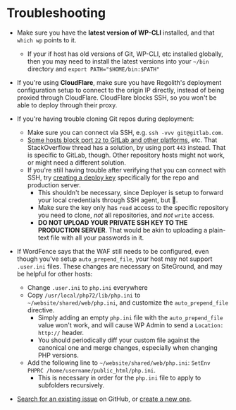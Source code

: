 # Troubleshooting

* Make sure you have the **latest version of WP-CLI** installed, and that `which wp` points to it.
	* If your if host has old versions of Git, WP-CLI, etc installed globally, then you may need to install the latest versions into your `~/bin` directory and `export PATH="$HOME/bin:$PATH"`

* If you're using **CloudFlare**, make sure you have Regolith's deployment configuration setup to connect to the origin IP directly, instead of being proxied through CloudFlare. CloudFlare blocks SSH, so you won't be able to deploy through their proxy.

* If you're having trouble cloning Git repos during deployment:
	* Make sure you can connect via SSH, e.g. `ssh -vvv git@gitlab.com`.
	* [Some hosts block port `22` to GitLab and other platforms](https://stackoverflow.com/questions/45619796/i-cant-clone-gitlab-repo-from-siteground-ssh-session/48242510#48242510), etc. That StackOverflow thread has a solution, by using port `443` instead. That is specific to GitLab, though. Other repository hosts might not work, or might need a different solution.
	* If you're still having trouble after verifying that you can connect with SSH, try [creating a deploy key](https://docs.gitlab.com/ce/ssh/README.html#deploy-keys) specifically for the repo and production server.
		* This shouldn't be necessary, since Deployer is setup to forward your local credentials through SSH agent, but :shrug:.
		* Make sure the key only has `read` access to the specific repository you need to clone, _not_ all repositories, and _not_ `write` access.
		* **DO NOT UPLOAD YOUR PRIVATE SSH KEY TO THE PRODUCTION SERVER**. That would be akin to uploading a plain-text file with all your passwords in it.

* If WordFence says that the WAF still needs to be configured, even though you've setup `auto_prepend_file`, your host may not support `.user.ini` files. These changes are necessary on SiteGround, and may be helpful for other hosts:
	* Change `.user.ini` to `php.ini` everywhere
	* Copy `/usr/local/php72/lib/php.ini` to `~/website/shared/web/php.ini`, and customize the `auto_prepend_file` directive.
		* Simply adding an empty `php.ini` file with the `auto_prepend_file` value won't work, and will cause WP Admin to send a `Location: http://` header.
		* You should periodically diff your custom file against the canonical one and merge changes, especially when changing PHP versions.
	* Add the following line to `~/website/shared/web/php.ini`: `SetEnv PHPRC /home/username/public_html/php.ini`.
		* This is necessary in order for the `php.ini` file to apply to subfolders recursively.

* [Search for an existing issue](https://github.com/iandunn/regolith/issues) on GitHub, or [create a new one](https://github.com/iandunn/regolith/issues/new).

